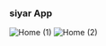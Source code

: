 ### siyar App

![Home (1)](https://github.com/Mohamed-avr/siyar-app/assets/58856307/17171fee-8b99-48c4-8706-284c12e7f54d)
![Home (2)](https://github.com/Mohamed-avr/siyar-app/assets/58856307/8d780750-6fa6-466c-9fa4-3f683af59ff0)
